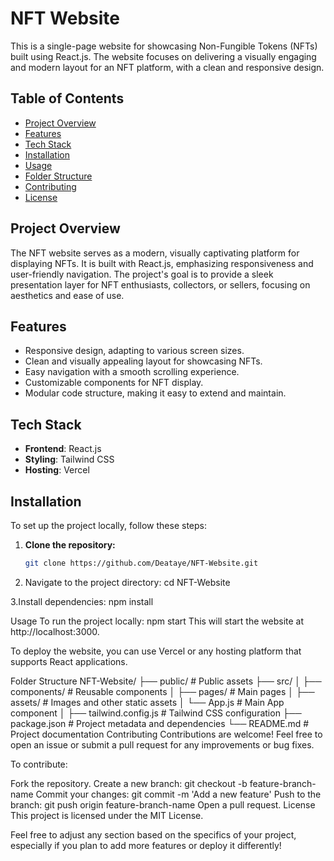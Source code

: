 # NFT Website

This is a single-page website for showcasing Non-Fungible Tokens (NFTs) built using React.js. The website focuses on delivering a visually engaging and modern layout for an NFT platform, with a clean and responsive design.

## Table of Contents

- [Project Overview](#project-overview)
- [Features](#features)
- [Tech Stack](#tech-stack)
- [Installation](#installation)
- [Usage](#usage)
- [Folder Structure](#folder-structure)
- [Contributing](#contributing)
- [License](#license)

## Project Overview

The NFT website serves as a modern, visually captivating platform for displaying NFTs. It is built with React.js, emphasizing responsiveness and user-friendly navigation. The project's goal is to provide a sleek presentation layer for NFT enthusiasts, collectors, or sellers, focusing on aesthetics and ease of use.

## Features

- Responsive design, adapting to various screen sizes.
- Clean and visually appealing layout for showcasing NFTs.
- Easy navigation with a smooth scrolling experience.
- Customizable components for NFT display.
- Modular code structure, making it easy to extend and maintain.

## Tech Stack

- **Frontend**: React.js
- **Styling**: Tailwind CSS
- **Hosting**: Vercel

## Installation

To set up the project locally, follow these steps:

1. **Clone the repository:**
   ```bash
   git clone https://github.com/Deataye/NFT-Website.git

   
2. Navigate to the project directory:
   cd NFT-Website

3.Install dependencies:
  npm install
  
Usage
To run the project locally:
npm start
This will start the website at http://localhost:3000.

To deploy the website, you can use Vercel or any hosting platform that supports React applications.

Folder Structure
NFT-Website/
├── public/            # Public assets
├── src/
│   ├── components/    # Reusable components
│   ├── pages/         # Main pages
│   ├── assets/        # Images and other static assets
│   └── App.js         # Main App component
│
├── tailwind.config.js # Tailwind CSS configuration
├── package.json       # Project metadata and dependencies
└── README.md          # Project documentation
Contributing
Contributions are welcome! Feel free to open an issue or submit a pull request for any improvements or bug fixes.

To contribute:

Fork the repository.
Create a new branch: git checkout -b feature-branch-name
Commit your changes: git commit -m 'Add a new feature'
Push to the branch: git push origin feature-branch-name
Open a pull request.
License
This project is licensed under the MIT License.

Feel free to adjust any section based on the specifics of your project, especially if you plan to add more features or deploy it differently!






  
